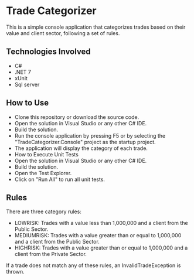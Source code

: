 # Trade Categorizer
This is a simple console application that categorizes trades based on their value and client sector, following a set of rules.

## Technologies Involved
 - C#
 - .NET 7
 - xUnit
 - Sql server

## How to Use
- Clone this repository or download the source code.
- Open the solution in Visual Studio or any other C# IDE.
- Build the solution.
- Run the console application by pressing F5 or by selecting the "TradeCategorizer.Console" project as the startup project.
- The application will display the category of each trade.
- How to Execute Unit Tests
- Open the solution in Visual Studio or any other C# IDE.
- Build the solution.
- Open the Test Explorer.
- Click on "Run All" to run all unit tests.

## Rules
There are three category rules:

- LOWRISK: Trades with a value less than 1,000,000 and a client from the Public Sector.
- MEDIUMRISK: Trades with a value greater than or equal to 1,000,000 and a client from the Public Sector.
- HIGHRISK: Trades with a value greater than or equal to 1,000,000 and a client from the Private Sector.

If a trade does not match any of these rules, an InvalidTradeException is thrown.

